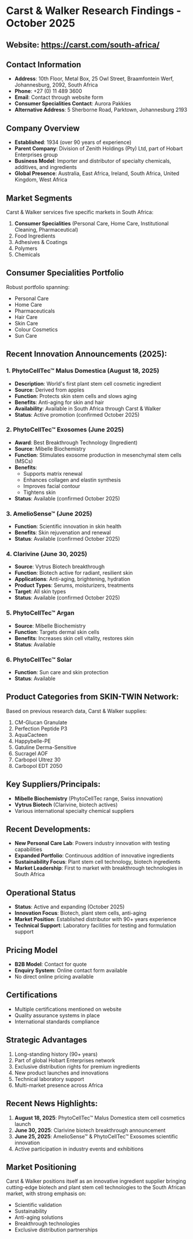 # Carst & Walker Research Findings - October 2025

## Website: https://carst.com/south-africa/

## Contact Information
- **Address**: 10th Floor, Metal Box, 25 Owl Street, Braamfontein Werf, Johannesburg, 2092, South Africa
- **Phone**: +27 (0) 11 489 3600
- **Email**: Contact through website form
- **Consumer Specialities Contact**: Aurora Pakkies
- **Alternative Address**: 5 Sherborne Road, Parktown, Johannesburg 2193

## Company Overview
- **Established**: 1934 (over 90 years of experience)
- **Parent Company**: Division of Zenith Holdings (Pty) Ltd, part of Hobart Enterprises group
- **Business Model**: Importer and distributor of specialty chemicals, additives, and ingredients
- **Global Presence**: Australia, East Africa, Ireland, South Africa, United Kingdom, West Africa

## Market Segments
Carst & Walker services five specific markets in South Africa:
1. **Consumer Specialities** (Personal Care, Home Care, Institutional Cleaning, Pharmaceutical)
2. Food Ingredients
3. Adhesives & Coatings
4. Polymers
5. Chemicals

## Consumer Specialities Portfolio
Robust portfolio spanning:
- Personal Care
- Home Care
- Pharmaceuticals
- Hair Care
- Skin Care
- Colour Cosmetics
- Sun Care

## Recent Innovation Announcements (2025):

### 1. **PhytoCellTec™ Malus Domestica** (August 18, 2025)
- **Description**: World's first plant stem cell cosmetic ingredient
- **Source**: Derived from apples
- **Function**: Protects skin stem cells and slows aging
- **Benefits**: Anti-aging for skin and hair
- **Availability**: Available in South Africa through Carst & Walker
- **Status**: Active promotion (confirmed October 2025)

### 2. **PhytoCellTec™ Exosomes** (June 2025)
- **Award**: Best Breakthrough Technology (Ingredient)
- **Source**: Mibelle Biochemistry
- **Function**: Stimulates exosome production in mesenchymal stem cells (MSCs)
- **Benefits**: 
  - Supports matrix renewal
  - Enhances collagen and elastin synthesis
  - Improves facial contour
  - Tightens skin
- **Status**: Available (confirmed October 2025)

### 3. **AmelioSense™** (June 2025)
- **Function**: Scientific innovation in skin health
- **Benefits**: Skin rejuvenation and renewal
- **Status**: Available (confirmed October 2025)

### 4. **Clarivine** (June 30, 2025)
- **Source**: Vytrus Biotech breakthrough
- **Function**: Biotech active for radiant, resilient skin
- **Applications**: Anti-aging, brightening, hydration
- **Product Types**: Serums, moisturizers, treatments
- **Target**: All skin types
- **Status**: Available (confirmed October 2025)

### 5. **PhytoCellTec™ Argan**
- **Source**: Mibelle Biochemistry
- **Function**: Targets dermal skin cells
- **Benefits**: Increases skin cell vitality, restores skin
- **Status**: Available

### 6. **PhytoCellTec™ Solar**
- **Function**: Sun care and skin protection
- **Status**: Available

## Product Categories from SKIN-TWIN Network:

Based on previous research data, Carst & Walker supplies:
1. CM-Glucan Granulate
2. Perfection Peptide P3
3. AquaCacteen
4. Happybelle-PE
5. Gatuline Derma-Sensitive
6. Sucragel AOF
7. Carbopol Ultrez 30
8. Carbopol EDT 2050

## Key Suppliers/Principals:
- **Mibelle Biochemistry** (PhytoCellTec range, Swiss innovation)
- **Vytrus Biotech** (Clarivine, biotech actives)
- Various international specialty chemical suppliers

## Recent Developments:
- **New Personal Care Lab**: Powers industry innovation with testing capabilities
- **Expanded Portfolio**: Continuous addition of innovative ingredients
- **Sustainability Focus**: Plant stem cell technology, biotech ingredients
- **Market Leadership**: First to market with breakthrough technologies in South Africa

## Operational Status
- **Status**: Active and expanding (October 2025)
- **Innovation Focus**: Biotech, plant stem cells, anti-aging
- **Market Position**: Established distributor with 90+ years experience
- **Technical Support**: Laboratory facilities for testing and formulation support

## Pricing Model
- **B2B Model**: Contact for quote
- **Enquiry System**: Online contact form available
- No direct online pricing available

## Certifications
- Multiple certifications mentioned on website
- Quality assurance systems in place
- International standards compliance

## Strategic Advantages
1. Long-standing history (90+ years)
2. Part of global Hobart Enterprises network
3. Exclusive distribution rights for premium ingredients
4. New product launches and innovations
5. Technical laboratory support
6. Multi-market presence across Africa

## Recent News Highlights:
1. **August 18, 2025**: PhytoCellTec™ Malus Domestica stem cell cosmetics launch
2. **June 30, 2025**: Clarivine biotech breakthrough announcement
3. **June 25, 2025**: AmelioSense™ & PhytoCellTec™ Exosomes scientific innovation
4. Active participation in industry events and exhibitions

## Market Positioning
Carst & Walker positions itself as an innovative ingredient supplier bringing cutting-edge biotech and plant stem cell technologies to the South African market, with strong emphasis on:
- Scientific validation
- Sustainability
- Anti-aging solutions
- Breakthrough technologies
- Exclusive distribution partnerships


